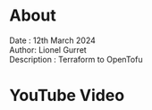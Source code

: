# About
Date : 12th March 2024  
Author: Lionel Gurret  
Description : Terraform to OpenTofu  
# YouTube Video
[](Link)